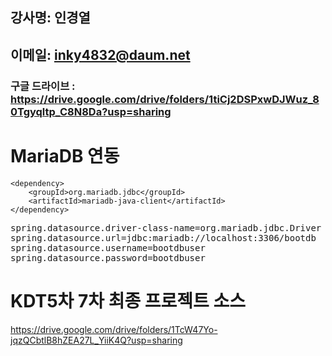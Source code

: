 ## 강사명:  인경열
## 이메일:  inky4832@daum.net
### 구글 드라이브 : https://drive.google.com/drive/folders/1tiCj2DSPxwDJWuz_80Tgyqltp_C8N8Da?usp=sharing


# MariaDB 연동
<!-- https://mvnrepository.com/artifact/org.mariadb.jdbc/mariadb-java-client -->
```
<dependency>
    <groupId>org.mariadb.jdbc</groupId>
    <artifactId>mariadb-java-client</artifactId>
</dependency>
```
<pre>
spring.datasource.driver-class-name=org.mariadb.jdbc.Driver
spring.datasource.url=jdbc:mariadb://localhost:3306/bootdb
spring.datasource.username=bootdbuser
spring.datasource.password=bootdbuser
</pre>


# KDT5차 7차 최종 프로젝트 소스
https://drive.google.com/drive/folders/1TcW47Yo-jqzQCbtlB8hZEA27L_YiiK4Q?usp=sharing

